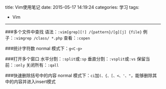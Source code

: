 title: Vim使用笔记
date: 2015-05-17 14:19:24
categories: 学习
tags:
- Vim
---

###多个文件中查找
 语法：`:vim[grep][!] /{pattern}/[g][j] {file}`
例子：`:vimgrep /class/ *.php`
查看：`:copen`

<!--more-->

###统计字符数
normal 模式下：`g<C-g>`

###打开多个窗口
水平分割：`:split`或`:sp`
垂直分割：`:vsplit`或`:vs`
保留当前：`:only`
关闭所有：`:qall`

###快速删除括号中的内容
normal 模式下：`ci`加`(、{、[、<、'、"`，能够删除其中的内容并进入insert模式